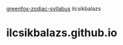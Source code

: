 [greenfox-zodiac-syllabus](https://github.com/greenfox-academy/zodiac-syllabus)
ilcsikbalazs
# ilcsikbalazs.github.io
